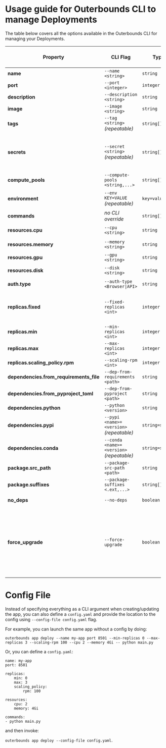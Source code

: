 # Usage guide for Outerbounds CLI to manage Deployments

The table below covers all the options available in the Outerbounds CLI for managing your Deployments. 

| Property                                  | CLI Flag                                  | Type            | CLI Override Allowed | Notes                               |
| ----------------------------------------- | ----------------------------------------- | --------------- | -------------------- | ----------------------------------- |
| **name**                                  | `--name <string>`                         | `string`        | Yes                  | **Required**                        |
| **port**                                  | `--port <integer>`                        | `integer`       | Yes                  | **Required**                        |
| **description**                           | `--description <string>`                  | `string`        | Yes                  |                                     |
| **image**                                 | `--image <string>`                        | `string`        | Yes                  |                                     |
| **tags**                                  | `--tag <string>` *(repeatable)*           | `string[]`      | Yes                  | e.g. `--tag team:ml --tag env:prod` |
| **secrets**                               | `--secret <string>` *(repeatable)*        | `string[]`      | Yes                  | The name of the secret created on the Outerbounds UI                                     |
| **compute\_pools**                        | `--compute-pools <string,...>`            | `string[]`      | Yes                  | Comma-separated list                |
| **environment**                           | `--env KEY=VALUE` *(repeatable)*          | `key=value`     | Yes                  | Complex values are JSON-ified       |
| **commands**                              | *no CLI override*                         | `string[]`      | No                   | Must live in config file            |
| **resources.cpu**                         | `--cpu <string>`                          | `string`        | Yes                  | e.g. `500m`, default `1`            |
| **resources.memory**                      | `--memory <string>`                       | `string`        | Yes                  | e.g. `4Gi`, default `4Gi`           |
| **resources.gpu**                         | `--gpu <string>`                          | `string`        | Yes                  |                                     |
| **resources.disk**                        | `--disk <string>`                         | `string`        | Yes                  | e.g. `20Gi`, default `20Gi`         |
| **auth.type**                             | `--auth-type <Browser\|API>`              | `string`        | Yes                  | default `Browser`                   |
| **replicas.fixed**                        | `--fixed-replicas <int>`                  | `integer`       | Yes                  | Disables autoscaling by setting a fixed number of replicas.                                    |
| **replicas.min**                          | `--min-replicas <int>`                    | `integer`       | Yes                  |                                     |
| **replicas.max**                          | `--max-replicas <int>`                    | `integer`       | Yes                  |                                     |
| **replicas.scaling\_policy.rpm**          | `--scaling-rpm <int>`                     | `integer`       | Yes                  | default `60`                        |
| **dependencies.from\_requirements\_file** | `--dep-from-requirements <path>`          | `string`        | No                   |                                     |
| **dependencies.from\_pyproject\_toml**    | `--dep-from-pyproject <path>`             | `string`        | No                   |                                     |
| **dependencies.python**                   | `--python <version>`                      | `string`        | No                   | e.g. `3.10`                         |
| **dependencies.pypi**                     | `--pypi <name>=<version>` *(repeatable)*  | `string=string` | No                   |                                     |
| **dependencies.conda**                    | `--conda <name>=<version>` *(repeatable)* | `string=string` | No                   |                                     |
| **package.src\_path**                     | `--package-src-path <path>`               | `string`        | Yes                  |                                     |
| **package.suffixes**                      | `--package-suffixes <.ext,...>`           | `string[]`      | Yes                  | Comma-separated                     |
| **no\_deps**                              | `--no-deps`                               | `boolean`       | Yes                  | Skips baking dependencies           |
| **force\_upgrade**                        | `--force-upgrade`                         | `boolean`       | Yes                  | Overwrites the configuration & code of the deployment regardless of whether another change is already in progress                                    |

# Config File 

Instead of specifying everything as a CLI argument when creating/updating the app, you can also define a `config.yaml` and provide the location to the config using `--config-file config.yaml` flag. 

For example, you can launch the same app without a config by doing: 

`outerbounds app deploy --name my-app port 8501 --min-replicas 0 --max-replicas 3 --scaling-rpm 100 --cpu 2 --memory 4Gi -- python main.py` 

Or, you can define a `config.yaml`: 

```
name: my-app 
port: 8501

replicas:
    min: 0
    max: 3
    scaling_policy:
        rpm: 100

resources:
    cpu: 2
    memory: 4Gi

commands:
- python main.py
```

and then invoke: 

`outerbounds app deploy --config-file config.yaml`. 